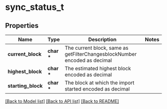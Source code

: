# sync_status_t

## Properties
Name | Type | Description | Notes
------------ | ------------- | ------------- | -------------
**current_block** | **char \*** | The current block, same as getFilterChangesblockNumber encoded as decimal | 
**highest_block** | **char \*** | The estimated highest block encoded as decimal | 
**starting_block** | **char \*** | The block at which the import started encoded as decimal | 

[[Back to Model list]](../README.md#documentation-for-models) [[Back to API list]](../README.md#documentation-for-api-endpoints) [[Back to README]](../README.md)


